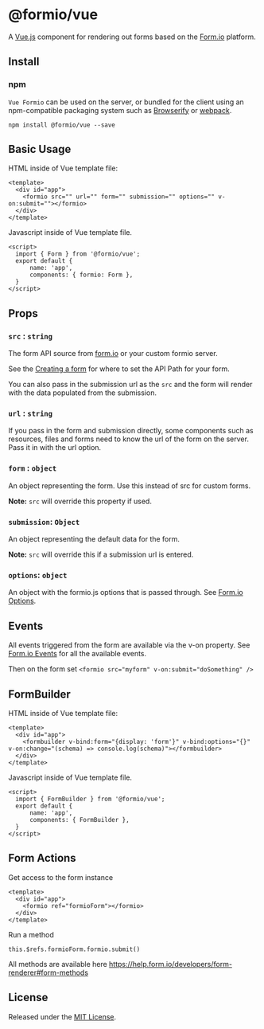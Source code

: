 # @formio/vue

A [Vue.js](http://vue.js/) component for rendering out forms based on the [Form.io](https://www.form.io) platform.

## Install

### npm

`Vue Formio` can be used on the server, or bundled for the client using an
npm-compatible packaging system such as [Browserify](http://browserify.org/) or
[webpack](http://webpack.github.io/).

```
npm install @formio/vue --save
```

## Basic Usage

HTML inside of Vue template file:
```
<template>
  <div id="app">
    <formio src="" url="" form="" submission="" options="" v-on:submit=""></formio>
  </div>
</template>
```

Javascript inside of Vue template file.
```
<script>
  import { Form } from '@formio/vue';
  export default {
      name: 'app',
      components: { formio: Form },
  }
</script>
```
## Props

### `src` : `string`

The form API source from [form.io](https://www.form.io) or your custom formio server.

See the [Creating a form](http://help.form.io/userguide/#new-form)
for where to set the API Path for your form.

You can also pass in the submission url as the `src` and the form will render with the data populated from the submission.

### `url` : `string`

If you pass in the form and submission directly, some components such as resources, files and forms need to know the url of the form on the server. Pass it in with the url option. 

### `form` : `object`

An object representing the form. Use this instead of src for custom forms. 

**Note:** `src` will override this property if used.

### `submission`: `Object`

An object representing the default data for the form.

**Note:** `src` will override this if a submission url is entered.

### `options`: `object`

An object with the formio.js options that is passed through. See [Form.io Options](https://github.com/formio/formio.js/wiki/Form-Renderer#options).

## Events

All events triggered from the form are available via the v-on property. See [Form.io Events](https://github.com/formio/formio.js/wiki/Form-Renderer#events) for all the available events.

Then on the form set `<formio src="myform" v-on:submit="doSomething" />`

## FormBuilder

HTML inside of Vue template file:
```
<template>
  <div id="app">
    <formbuilder v-bind:form="{display: 'form'}" v-bind:options="{}" v-on:change="(schema) => console.log(schema)"></formbuilder>
  </div>
</template>
```

Javascript inside of Vue template file.
```
<script>
  import { FormBuilder } from '@formio/vue';
  export default {
      name: 'app',
      components: { FormBuilder },
  }
</script>
```

## Form Actions

Get access to the form instance
```
<template>
  <div id="app">
    <formio ref="formioForm"></formio>
  </div>
</template>
```

Run a method
```
this.$refs.formioForm.formio.submit()
```

All methods are available here https://help.form.io/developers/form-renderer#form-methods 

## License
Released under the [MIT License](http://www.opensource.org/licenses/MIT).
